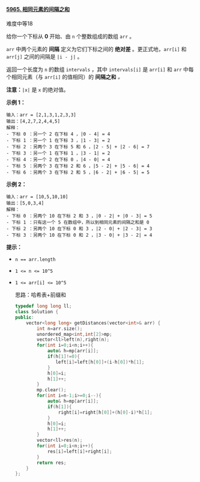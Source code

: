 #### [5965. 相同元素的间隔之和](https://leetcode-cn.com/problems/intervals-between-identical-elements/)

难度中等18

给你一个下标从 **0** 开始、由 `n` 个整数组成的数组 `arr` 。

`arr` 中两个元素的 **间隔** 定义为它们下标之间的 **绝对差** 。更正式地，`arr[i]` 和 `arr[j]` 之间的间隔是 `|i - j|` 。

返回一个长度为 `n` 的数组 `intervals` ，其中 `intervals[i]` 是 `arr[i]` 和 `arr` 中每个相同元素（与 `arr[i]` 的值相同）的 **间隔之和** *。*

**注意：**`|x|` 是 `x` 的绝对值。

 

**示例 1：**

```
输入：arr = [2,1,3,1,2,3,3]
输出：[4,2,7,2,4,4,5]
解释：
- 下标 0 ：另一个 2 在下标 4 ，|0 - 4| = 4
- 下标 1 ：另一个 1 在下标 3 ，|1 - 3| = 2
- 下标 2 ：另两个 3 在下标 5 和 6 ，|2 - 5| + |2 - 6| = 7
- 下标 3 ：另一个 1 在下标 1 ，|3 - 1| = 2
- 下标 4 ：另一个 2 在下标 0 ，|4 - 0| = 4
- 下标 5 ：另两个 3 在下标 2 和 6 ，|5 - 2| + |5 - 6| = 4
- 下标 6 ：另两个 3 在下标 2 和 5 ，|6 - 2| + |6 - 5| = 5
```

**示例 2：**

```
输入：arr = [10,5,10,10]
输出：[5,0,3,4]
解释：
- 下标 0 ：另两个 10 在下标 2 和 3 ，|0 - 2| + |0 - 3| = 5
- 下标 1 ：只有这一个 5 在数组中，所以到相同元素的间隔之和是 0
- 下标 2 ：另两个 10 在下标 0 和 3 ，|2 - 0| + |2 - 3| = 3
- 下标 3 ：另两个 10 在下标 0 和 2 ，|3 - 0| + |3 - 2| = 4
```

 

**提示：**

- `n == arr.length`

- `1 <= n <= 10^5 `

- `1 <= arr[i] <= 10^5`

    思路：哈希表+前缀和

  ```c++
  typedef long long ll;
  class Solution {
  public:
      vector<long long> getDistances(vector<int>& arr) {
          int n=arr.size();
          unordered_map<int,int[2]>mp;
          vector<ll>left(n),right(n);
          for(int i=0;i<n;i++){
              auto& h=mp[arr[i]];
              if(h[1]!=0){
                 left[i]=left[h[0]]+(i-h[0])*h[1];
              }
              h[0]=i;
              h[1]++;
          }
          mp.clear();
          for(int i=n-1;i>=0;i--){
              auto& h=mp[arr[i]];
              if(h[1]){
                  right[i]=right[h[0]]+(h[0]-i)*h[1];
              }
              h[0]=i;
              h[1]++;
          }
          vector<ll>res(n);
          for(int i=0;i<n;i++){
              res[i]=left[i]+right[i];
          }
          return res;
      }
  };
  ```

  



